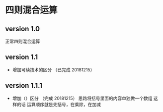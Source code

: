 # 四则混合运算
## version 1.0
正常四则混合运算
## version 1.1
* 增加可续技术的区分    （已完成 20181215）
## version 1.1.1
* 增加（）区分    （完成 20181215）
    思路将括号里面的内容单独做一个数组  这样的话 运算顺序就是先括号，在乘除，在加减
    


